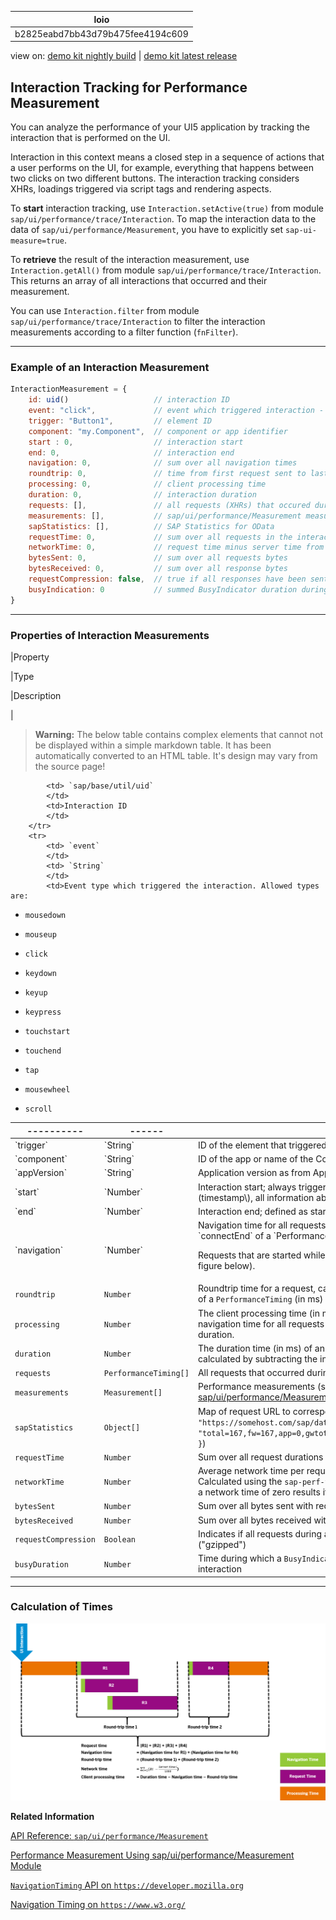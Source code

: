 <!-- loiob2825eabd7bb43d79b475fee4194c609 -->

| loio |
| -----|
| b2825eabd7bb43d79b475fee4194c609 |

<div id="loio">

view on: [demo kit nightly build](https://openui5nightly.hana.ondemand.com/#/topic/b2825eabd7bb43d79b475fee4194c609) | [demo kit latest release](https://openui5.hana.ondemand.com/#/topic/b2825eabd7bb43d79b475fee4194c609)</div>

## Interaction Tracking for Performance Measurement

You can analyze the performance of your UI5 application by tracking the interaction that is performed on the UI.

Interaction in this context means a closed step in a sequence of actions that a user performs on the UI, for example, everything that happens between two clicks on two different buttons. The interaction tracking considers XHRs, loadings triggered via script tags and rendering aspects.

To **start** interaction tracking, use `Interaction.setActive(true)` from module `sap/ui/performance/trace/Interaction`. To map the interaction data to the data of `sap/ui/performance/Measurement`, you have to explicitly set `sap-ui-measure=true`.

To **retrieve** the result of the interaction measurement, use `Interaction.getAll()` from module `sap/ui/performance/trace/Interaction`. This returns an array of all interactions that occurred and their measurement.

You can use `Interaction.filter` from module `sap/ui/performance/trace/Interaction` to filter the interaction measurements according to a filter function \(`fnFilter`\).

***

### Example of an Interaction Measurement

``` js
InteractionMeasurement = {
    id: uid()                   // interaction ID
    event: "click",             // event which triggered interaction - default is startup interaction
    trigger: "Button1",         // element ID
    component: "my.Component",  // component or app identifier
    start : 0,                  // interaction start
    end: 0,                     // interaction end
    navigation: 0,              // sum over all navigation times
    roundtrip: 0,               // time from first request sent to last received response end - without gaps and ignored overlap
    processing: 0,              // client processing time
    duration: 0,                // interaction duration
    requests: [],               // all requests (XHRs) that occured during the interaction
    measurements: [],           // sap/ui/performance/Measurement measurements
    sapStatistics: [],          // SAP Statistics for OData
    requestTime: 0,             // sum over all requests in the interaction
    networkTime: 0,             // request time minus server time from the sap-perf-fesrec header
    bytesSent: 0,               // sum over all requests bytes
    bytesReceived: 0,           // sum over all response bytes
    requestCompression: false,  // true if all responses have been sent gzipped - default is undefined
    busyIndication: 0           // summed BusyIndicator duration during this interaction
}
```

***

### Properties of Interaction Measurements

|Property

|Type

|Description

|
 > **Warning:** The below table contains complex elements that cannot not be displayed within a simple markdown table. It has been automatically converted to an HTML table. It's design may vary from the source page!

<table>
	<thead>
		<tr>
			<th>----------</th>
			<th>------</th>
			<th>-------------</th>
		</tr>
	</thead>
	<tbody>

			<td> `sap/base/util/uid` 
			</td>
			<td>Interaction ID
			</td>
		</tr>
		<tr>
			<td> `event` 
			</td>
			<td> `String` 
			</td>
			<td>Event type which triggered the interaction. Allowed types are:
 -   `mousedown`

 -   `mouseup`

 -   `click`

 -   `keydown`

 -   `keyup`

 -   `keypress`

 -   `touchstart`

 -   `touchend`

 -   `tap`

 -   `mousewheel`

 -   `scroll`
			</td>
		</tr>
		<tr>
			<td> `trigger` 
			</td>
			<td> `String` 
			</td>
			<td>ID of the element that triggered the action
			</td>
		</tr>
		<tr>
			<td> `component` 
			</td>
			<td> `String` 
			</td>
			<td>ID of the app or name of the Component that contains the triggering element
			</td>
		</tr>
		<tr>
			<td> `appVersion` 
			</td>
			<td> `String` 
			</td>
			<td>Application version as from App Descriptor
			</td>
		</tr>
		<tr>
			<td> `start` 
			</td>
			<td> `Number` 
			</td>
			<td>Interaction start; always triggered by user interaction. From that point in time \(timestamp\), all information about request timings, rendering, etc. is collected.
			</td>
		</tr>
		<tr>
			<td> `end` 
			</td>
			<td> `Number` 
			</td>
			<td>Interaction end; defined as start time plus duration.
			</td>
		</tr>
		<tr>
			<td> `navigation` 
			</td>
			<td> `Number` 
			</td>
			<td>Navigation time for all requests, calculated as difference from `startTime` to `connectEnd` of a `PerformanceTiming` \(in ms\)
Requests that are started while another request is already in progress are ignored \(see figure below\).
			</td>
		</tr>
		<tr>
			<td> `roundtrip` 
			</td>
			<td> `Number` 
			</td>
			<td>Roundtrip time for a request, calculated as difference from `requestStart` to `responseEnd` of a `PerformanceTiming` \(in ms\)
			</td>
		</tr>
		<tr>
			<td> `processing` 
			</td>
			<td> `Number` 
			</td>
			<td>The client processing time \(in ms\) of an interaction, calculated by subtracting the navigation time for all requests and the sum of roundtrip times from the total processing duration.
			</td>
		</tr>
		<tr>
			<td> `duration` 
			</td>
			<td> `Number` 
			</td>
			<td>The duration time \(in ms\) of an interaction including navigation and request times, calculated by subtracting the interaction start time from the interaction end time.
			</td>
		</tr>
		<tr>
			<td> `requests` 
			</td>
			<td> `PerformanceTiming[]` 
			</td>
			<td>All requests that occurred during the interaction, taken from the `NavigationTiming` API
			</td>
		</tr>
		<tr>
			<td> `measurements` 
			</td>
			<td> `Measurement[]` 
			</td>
			<td>Performance measurements \(see [Performance Measurement Using sap/ui/performance/Measurement Module](Performance_Measurement_Using_sapuiperformanceMeasurement_Module_78880c0.md)\)
			</td>
		</tr>
		<tr>
			<td> `sapStatistics` 
			</td>
			<td> `Object[]` 
			</td>
			<td>Map of request URL to corresponding `sap-statistics` header as String \( format: `{ url: "https://somehost.com/sap/data...", statistics: "total=167,fw=167,app=0,gwtotal=167,gwhub=160,gwrfcoh=0,gwbe=7,gwapp=0,gwnongw=0" }`\)
			</td>
		</tr>
		<tr>
			<td> `requestTime` 
			</td>
			<td> `Number` 
			</td>
			<td>Sum over all request durations of this interaction, from `startTime` to `responseEnd` \(in ms\)
			</td>
		</tr>
		<tr>
			<td> `networkTime` 
			</td>
			<td> `Number` 
			</td>
			<td>Average network time per request \(in ms\) that occurred during the interaction. Calculated using the `sap-perf-fesrec` header sent by the back end with each response; a network time of zero results if no header is available.
			</td>
		</tr>
		<tr>
			<td> `bytesSent` 
			</td>
			<td> `Number` 
			</td>
			<td>Sum over all bytes sent with requests \(content plus headers\)
			</td>
		</tr>
		<tr>
			<td> `bytesReceived` 
			</td>
			<td> `Number` 
			</td>
			<td>Sum over all bytes received with responses \(content plus headers\)
			</td>
		</tr>
		<tr>
			<td> `requestCompression` 
			</td>
			<td> `Boolean` 
			</td>
			<td>Indicates if all requests during an interaction have been received in GNU zip format \("gzipped"\)
			</td>
		</tr>
		<tr>
			<td> `busyDuration` 
			</td>
			<td> `Number` 
			</td>
			<td>Time during which a `BusyIndicator` was rendered and hence blocking the UI during an interaction
			</td>
		</tr>
	</tbody>
</table>

***

### Calculation of Times

![](loio9678404bdf5a4065ac270e76191984d0_LowRes.png)

**Related Information**  


[API Reference: `sap/ui/performance/Measurement`](https://openui5.hana.ondemand.com/#/api/module:sap/ui/performance/Measurement)

[Performance Measurement Using sap/ui/performance/Measurement Module](Performance_Measurement_Using_sapuiperformanceMeasurement_Module_78880c0.md)

[`NavigationTiming` API on `https://developer.mozilla.org`](https://developer.mozilla.org/en/docs/Web/API/Navigation_timing_API)

[Navigation Timing on `https://www.w3.org/`](https://www.w3.org/TR/2012/REC-navigation-timing-20121217)

